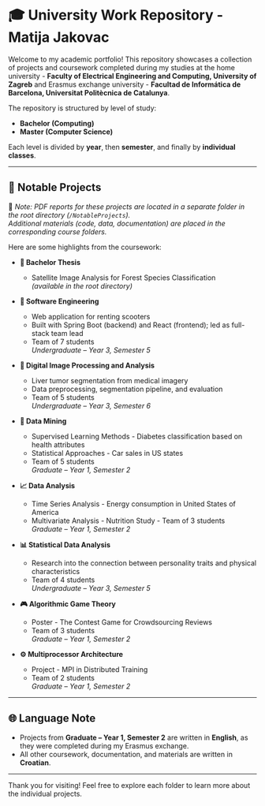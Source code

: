 # 🎓 University Work Repository - Matija Jakovac

Welcome to my academic portfolio! This repository showcases a collection of projects and coursework completed during 
my studies at the home university - **Faculty of Electrical Engineering and Computing, University of Zagreb** and Erasmus
exchange university - **Facultad de Informática de Barcelona, Universitat Politècnica de Catalunya**.

The repository is structured by level of study:

- **Bachelor (Computing)**
- **Master (Computer Science)**

Each level is divided by **year**, then **semester**, and finally by **individual classes**.

---

## 🌟 Notable Projects

📁 *Note: PDF reports for these projects are located in a separate folder in the root directory (`/NotableProjects`).  
Additional materials (code, data, documentation) are placed in the corresponding course folders.*

Here are some highlights from the coursework:

- **📘 Bachelor Thesis**  
  - Satellite Image Analysis for Forest Species Classification  
  *(available in the root directory)*

- **🛴 Software Engineering**
  - Web application for renting scooters
  - Built with Spring Boot (backend) and React (frontend); led as full-stack team lead
  - Team of 7 students  
    *Undergraduate – Year 3, Semester 5*

- **🧬 Digital Image Processing and Analysis**
  - Liver tumor segmentation from medical imagery
  - Data preprocessing, segmentation pipeline, and evaluation
  - Team of 5 students  
    *Undergraduate – Year 3, Semester 6*

- **🧠 Data Mining**
  - Supervised Learning Methods - Diabetes classification based on health attributes
  - Statistical Approaches - Car sales in US states
  - Team of 5 students  
    *Graduate – Year 1, Semester 2*

- **📈 Data Analysis**
  - Time Series Analysis - Energy consumption in United States of America
  - Multivariate Analysis - Nutrition Study - Team of 3 students  
    *Graduate – Year 1, Semester 2*

- **📊 Statistical Data Analysis**  
  - Research into the connection between personality traits and physical characteristics  
  - Team of 4 students  
  *Undergraduate – Year 3, Semester 5*

- **🎮 Algorithmic Game Theory**
  - Poster - The Contest Game for Crowdsourcing Reviews  
  - Team of 3 students  
  *Graduate – Year 1, Semester 2*

- **⚙️ Multiprocessor Architecture**  
  - Project - MPI in Distributed Training 
  - Team of 2 students  
  *Graduate – Year 1, Semester 2*

---

## 🌐 Language Note

- Projects from **Graduate – Year 1, Semester 2** are written in **English**, as they were completed during my Erasmus exchange.
- All other coursework, documentation, and materials are written in **Croatian**.

---

Thank you for visiting! Feel free to explore each folder to learn more about the individual projects.
